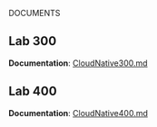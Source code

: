 DOCUMENTS

## Lab 300 

**Documentation**: [CloudNative300.md](CloudNative300.md)

## Lab 400 

**Documentation**: [CloudNative400.md](CloudNative400.md)

